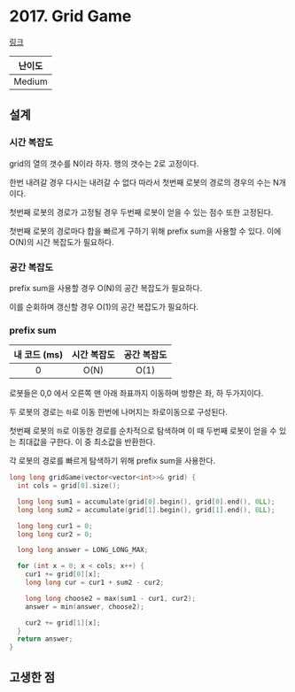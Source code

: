 # 2017. Grid Game

[링크](https://leetcode.com/problems/grid-game/description/)

| 난이도 |
| :----: |
| Medium |

## 설계

### 시간 복잡도

grid의 열의 갯수를 N이라 하자. 행의 갯수는 2로 고정이다.

한번 내려갈 경우 다시는 내려갈 수 없다 따라서 첫번째 로봇의 경로의 경우의 수는 N개이다.

첫번째 로봇의 경로가 고정될 경우 두번째 로봇이 얻을 수 있는 점수 또한 고정된다.

첫번째 로봇의 경로마다 합을 빠르게 구하기 위해 prefix sum을 사용할 수 있다. 이에 O(N)의 시간 복잡도가 필요하다.

### 공간 복잡도

prefix sum을 사용할 경우 O(N)의 공간 복잡도가 필요하다.

이를 순회하며 갱신할 경우 O(1)의 공간 복잡도가 필요하다.

### prefix sum

| 내 코드 (ms) | 시간 복잡도 | 공간 복잡도 |
| :----------: | :---------: | :---------: |
|      0       |    O(N)     |    O(1)     |

로봇들은 0,0 에서 오른쪽 맨 아래 좌표까지 이동하며 방향은 좌, 하 두가지이다.

두 로봇의 경로는 `하`로 이동 한번에 나머지는 좌로이동으로 구성된다.

첫번째 로봇의 `하`로 이동한 경로를 순차적으로 탐색하며 이 때 두번째 로봇이 얻을 수 있는 최대값을 구한다. 이 중 최소값을 반환한다.

각 로봇의 경로를 빠르게 탐색하기 위해 prefix sum을 사용한다.

```cpp
long long gridGame(vector<vector<int>>& grid) {
  int cols = grid[0].size();

  long long sum1 = accumulate(grid[0].begin(), grid[0].end(), 0LL);
  long long sum2 = accumulate(grid[1].begin(), grid[1].end(), 0LL);

  long long cur1 = 0;
  long long cur2 = 0;

  long long answer = LONG_LONG_MAX;

  for (int x = 0; x < cols; x++) {
    cur1 += grid[0][x];
    long long cur = cur1 + sum2 - cur2;

    long long choose2 = max(sum1 - cur1, cur2);
    answer = min(answer, choose2);

    cur2 += grid[1][x];
  }
  return answer;
}
```

## 고생한 점
